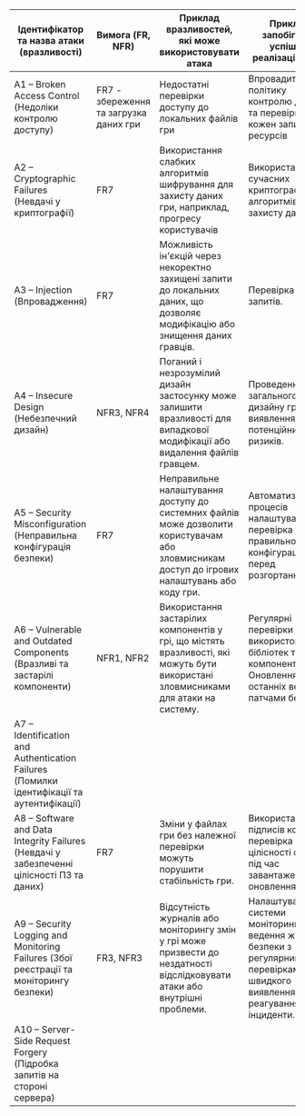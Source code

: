 | Ідентифікатор та назва атаки (вразливості) | Вимога (FR, NFR)                            | Приклад вразливостей, які може використовувати атака                                                                                                                                                     | Приклад запобігання успішної реалізації атаки                                                                                                                                                                            |
|--------------------------------------------|---------------------------------------------|---------------------------------------------------------------------------------------------------------------------------------------------------------------------------------------------------------|--------------------------------------------------------------------------------------------------------------------------------------------------------------------------------------------------------------------------|
| A1 – Broken Access Control (Недоліки контролю доступу)       | FR7 - збереження та загрузка даних гри                               | Недостатні перевірки доступу до локальних файлів гри                                              | Впровадити політику контролю доступу та перевірку на кожен запит до ресурсів                                                                                 |
| A2 – Cryptographic Failures (Невдачі у криптографії)         | FR7                                  | Використання слабких алгоритмів шифрування для захисту даних гри, наприклад, прогресу користувачів                                                                    | Використання сучасних криптографічних алгоритмів для захисту даних.                                                                   |
| A3 – Injection (Впровадження)                                    | FR7                                      | Можливість ін'єкцій через некоректно захищені запити до локальних даних, що дозволяє модифікацію або знищення даних гравців.                                                                              | Перевірка всіх запитів.                                                                                     |
| A4 – Insecure Design (Небезпечний дизайн)                    | NFR3,  NFR4                                    | Поганий і незрозумілий дизайн застосунку може залишити вразливості для випадкової модифікації або видалення файлів гравцем.                                                                                               | Проведення загального аудиту дизайну гри для виявлення потенційних ризиків.                                                                                       |
| A5 – Security Misconfiguration (Неправильна конфігурація безпеки)    |  FR7                                  | Неправильне налаштування доступу до системних файлів може дозволити користувачам або зловмисникам доступ до ігрових налаштувань або коду гри.                                                                      | Автоматизація процесів налаштування та перевірка правильності конфігурацій перед розгортанням.                                                                        |
| A6 – Vulnerable and Outdated Components (Вразливі та застарілі компоненти) | NFR1, NFR2                                 | Використання застарілих компонентів у грі, що містять вразливості, які можуть бути використані зловмисниками для атаки на систему.                                                                       | Регулярні перевірки версій використовуваних бібліотек та компонентів. Оновлення до останніх версій з патчами безпеки.                                                                                                      |
| A7 – Identification and Authentication Failures (Помилки ідентифікації та аутентифікації) |                              |                                                              |                                                                      |
| A8 – Software and Data Integrity Failures (Невдачі у забезпеченні цілісності ПЗ та даних) | FR7                              | Зміни у файлах гри без належної перевірки можуть порушити стабільність гри.                                                                                                                   | Використання підписів коду та перевірка цілісності файлів під час завантаження або оновлення гри.                                                                                                                           |
| A9 – Security Logging and Monitoring Failures (Збої реєстрації та моніторингу безпеки) | FR3, NFR3                                    | Відсутність журналів або моніторингу змін у грі може призвести до нездатності відслідковувати атаки або внутрішні проблеми.                                                                               | Налаштування системи моніторингу та ведення журналів безпеки з регулярними перевірками для швидкого виявлення та реагування на інциденти.                                                                                   |
| A10 – Server-Side Request Forgery (Підробка запитів на стороні сервера) |                             |                                                |                                                                            |
